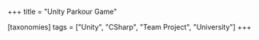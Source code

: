 +++
title = "Unity Parkour Game"

[taxonomies]
tags = ["Unity", "CSharp", "Team Project", "University"]
+++
